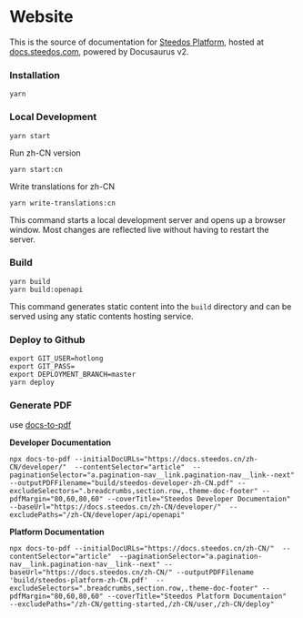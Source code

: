 # Website

This is the source of documentation for [Steedos Platform](https://steedos.com), hosted at [docs.steedos.com](https://docs.steedos.com), powered by Docusaurus v2.

### Installation

```shell
yarn
```

### Local Development

```shell
yarn start
```

Run zh-CN version

```shell
yarn start:cn
```

Write translations for zh-CN

```shell
yarn write-translations:cn
```

This command starts a local development server and opens up a browser window. Most changes are reflected live without having to restart the server.

### Build

```shell
yarn build
yarn build:openapi
```

This command generates static content into the `build` directory and can be served using any static contents hosting service.

### Deploy to Github

```
export GIT_USER=hotlong
export GIT_PASS=
export DEPLOYMENT_BRANCH=master
yarn deploy
```

### Generate PDF

use [docs-to-pdf](https://github.com/jean-humann/docs-to-pdf)

**Developer Documentation**

```shell
npx docs-to-pdf --initialDocURLs="https://docs.steedos.cn/zh-CN/developer/"  --contentSelector="article"  --paginationSelector="a.pagination-nav__link.pagination-nav__link--next" --outputPDFFilename="build/steedos-developer-zh-CN.pdf" --excludeSelectors=".breadcrumbs,section.row,.theme-doc-footer" --pdfMargin="80,60,80,60" --coverTitle="Steedos Developer Documentaion"  --baseUrl="https://docs.steedos.cn/zh-CN/developer/"  --excludePaths="/zh-CN/developer/api/openapi"
```


**Platform Documentation**

```shell
npx docs-to-pdf --initialDocURLs="https://docs.steedos.cn/zh-CN/"  --contentSelector="article"  --paginationSelector="a.pagination-nav__link.pagination-nav__link--next" --baseUrl="https://docs.steedos.cn/zh-CN/" --outputPDFFilename	'build/steedos-platform-zh-CN.pdf'  --excludeSelectors=".breadcrumbs,section.row,.theme-doc-footer" --pdfMargin="80,60,80,60" --coverTitle="Steedos Platform Documentaion"   --excludePaths="/zh-CN/getting-started,/zh-CN/user,/zh-CN/deploy"
```
